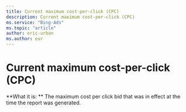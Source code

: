 ```yaml
---
title: Current maximum cost-per-click (CPC)
description: Current maximum cost-per-click (CPC)
ms.service: "Bing-Ads"
ms.topic: "article"
author: eric-urban
ms.author: eur
---
```


# Current maximum cost-per-click (CPC)

**What it is: **   The maximum cost per click bid that was in effect at the time the report was generated.


